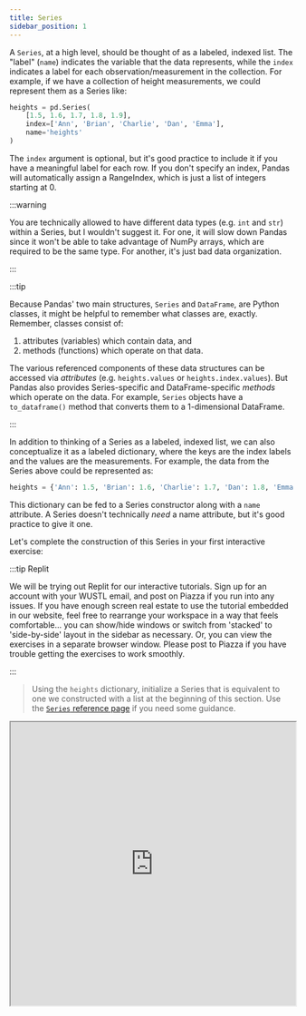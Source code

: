 ```yaml
---
title: Series
sidebar_position: 1
---
```


A `Series`, at a high level, should be thought of as a labeled, indexed list. The "label" (`name`) indicates the variable that the data represents, while the `index` indicates a label for each observation/measurement in the collection. For example, if we have a collection of height measurements, we could represent them as a Series like:

```python
heights = pd.Series(
    [1.5, 1.6, 1.7, 1.8, 1.9],
    index=['Ann', 'Brian', 'Charlie', 'Dan', 'Emma'],
    name='heights'
)
```

The `index` argument is optional, but it's good practice to include it if you have a meaningful label for each row. If you don't specify an index, Pandas will automatically assign a RangeIndex, which is just a list of integers starting at 0.

:::warning

You are technically allowed to have different data types (e.g. `int` and `str`) within a Series, but I wouldn't suggest it. For one, it will slow down Pandas since it won't be able to take advantage of NumPy arrays, which are required to be the same type. For another, it's just bad data organization.

:::

:::tip

Because Pandas' two main structures, `Series` and `DataFrame`, are Python classes, it might be helpful to remember what classes are, exactly. Remember, classes consist of:
1. attributes (variables) which contain data, and
2. methods (functions) which operate on that data.

The various referenced components of these data structures can be accessed via *attributes* (e.g. `heights.values` or `heights.index.values`). But Pandas also provides Series-specific and DataFrame-specific *methods* which operate on the data. For example, `Series` objects have a `to_dataframe()` method that converts them to a 1-dimensional DataFrame.

:::


In addition to thinking of a Series as a labeled, indexed list, we can also conceptualize it as a labeled dictionary, where the keys are the index labels and the values are the measurements. For example, the data from the Series above could be represented as:
```python
heights = {'Ann': 1.5, 'Brian': 1.6, 'Charlie': 1.7, 'Dan': 1.8, 'Emma': 1.9}
```
This dictionary can be fed to a Series constructor along with a `name` attribute. A Series doesn't technically *need* a name attribute, but it's good practice to give it one.

Let's complete the construction of this Series in your first interactive exercise:

:::tip Replit

We will be trying out Replit for our interactive tutorials. Sign up for an account with your WUSTL email, and post on Piazza if you run into any issues. If you have enough screen real estate to use the tutorial embedded in our website, feel free to rearrange your workspace in a way that feels comfortable... you can show/hide windows or switch from 'stacked' to 'side-by-side' layout in the sidebar as necessary. Or, you can view the exercises in a separate browser window. Please post to Piazza if you have trouble getting the exercises to work smoothly.

:::

> Using the `heights` dictionary, initialize a Series that is equivalent to one we constructed with a list at the beginning of this section. Use the [`Series` reference page](https://pandas.pydata.org/docs/reference/api/pandas.Series.html) if you need some guidance.

<iframe width="100%" height="500px" src="https://replit.com/team/data-wrangling/Series-Construction"></iframe>

